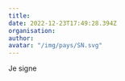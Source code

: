 ```yaml
---
title: 
date: 2022-12-23T17:49:28.394Z
organisation: 
author: 
avatar: "/img/pays/SN.svg"
---
```


Je signe